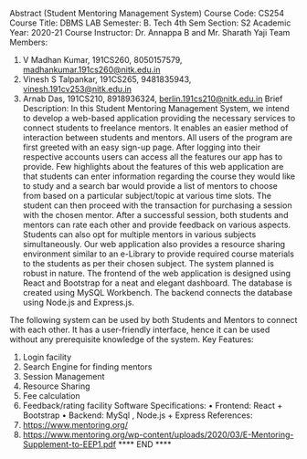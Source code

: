 Abstract
(Student Mentoring Management System)
Course Code: CS254 Course Title: DBMS LAB
Semester: B. Tech 4th Sem Section: S2
Academic Year: 2020-21 Course Instructor: Dr. Annappa B and
Mr. Sharath Yaji
Team Members:
1. V Madhan Kumar, 191CS260, 8050157579, madhankumar.191cs260@nitk.edu.in
2. Vinesh S Talpankar, 191CS265, 9481835943, vinesh.191cv253@nitk.edu.in
3. Arnab Das, 191CS210, 8918936324, berlin.191cs210@nitk.edu.in
Brief Description:
In this Student Mentoring Management System, we intend to develop a web-based application providing the necessary services to connect students to freelance mentors. It enables an
easier method of interaction between students and mentors. All users of the program are first
greeted with an easy sign-up page. After logging into their respective accounts users can access
all the features our app has to provide.
Few highlights about the features of this web application are that students can enter
information regarding the course they would like to study and a search bar would provide a list
of mentors to choose from based on a particular subject/topic at various time slots. The student
can then proceed with the transaction for purchasing a session with the chosen mentor. After
a successful session, both students and mentors can rate each other and provide feedback on
various aspects. Students can also opt for multiple mentors in various subjects simultaneously.
Our web application also provides a resource sharing environment similar to an e-Library to
provide required course materials to the students as per their chosen subject. The system
planned is robust in nature.
The frontend of the web application is designed using React and Bootstrap for a
neat and elegant dashboard. The database is created using MySQL Workbench. The backend
connects the database using Node.js and Express.js.

The following system can be used by both Students and Mentors to connect with each
other. It has a user-friendly interface, hence it can be used without any prerequisite knowledge
of the system.
Key Features:
1. Login facility
2. Search Engine for finding mentors
3. Session Management
4. Resource Sharing
5. Fee calculation
6. Feedback/rating facility
Software Specifications:
• Frontend: React + Bootstrap
• Backend: MySql , Node.js + Express
References:
1. https://www.mentoring.org/
2. https://www.mentoring.org/wp-content/uploads/2020/03/E-Mentoring-Supplement-to-EEP1.pdf
**** END ****
